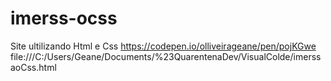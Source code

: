 # imerss-ocss
Site ultilizando Html e Css
https://codepen.io/olliveirageane/pen/pojKGwe
file:///C:/Users/Geane/Documents/%23QuarentenaDev/VisualColde/imerssaoCss.html
